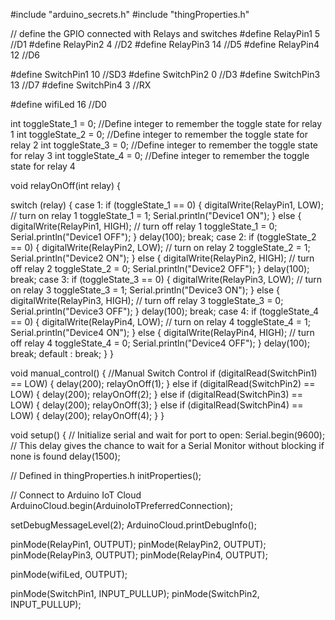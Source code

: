 #include "arduino_secrets.h"
#include "thingProperties.h"

// define the GPIO connected with Relays and switches
#define RelayPin1 5  //D1
#define RelayPin2 4  //D2
#define RelayPin3 14 //D5
#define RelayPin4 12 //D6

#define SwitchPin1 10  //SD3
#define SwitchPin2 0   //D3 
#define SwitchPin3 13  //D7
#define SwitchPin4 3   //RX

#define wifiLed   16   //D0

int toggleState_1 = 0; //Define integer to remember the toggle state for relay 1
int toggleState_2 = 0; //Define integer to remember the toggle state for relay 2
int toggleState_3 = 0; //Define integer to remember the toggle state for relay 3
int toggleState_4 = 0; //Define integer to remember the toggle state for relay 4

void relayOnOff(int relay) {

  switch (relay) {
    case 1:
      if (toggleState_1 == 0) {
        digitalWrite(RelayPin1, LOW); // turn on relay 1
        toggleState_1 = 1;
        Serial.println("Device1 ON");
      }
      else {
        digitalWrite(RelayPin1, HIGH); // turn off relay 1
        toggleState_1 = 0;
        Serial.println("Device1 OFF");
      }
      delay(100);
      break;
    case 2:
      if (toggleState_2 == 0) {
        digitalWrite(RelayPin2, LOW); // turn on relay 2
        toggleState_2 = 1;
        Serial.println("Device2 ON");
      }
      else {
        digitalWrite(RelayPin2, HIGH); // turn off relay 2
        toggleState_2 = 0;
        Serial.println("Device2 OFF");
      }
      delay(100);
      break;
    case 3:
      if (toggleState_3 == 0) {
        digitalWrite(RelayPin3, LOW); // turn on relay 3
        toggleState_3 = 1;
        Serial.println("Device3 ON");
      } else {
        digitalWrite(RelayPin3, HIGH); // turn off relay 3
        toggleState_3 = 0;
        Serial.println("Device3 OFF");
      }
      delay(100);
      break;
    case 4:
      if (toggleState_4 == 0) {
        digitalWrite(RelayPin4, LOW); // turn on relay 4
        toggleState_4 = 1;
        Serial.println("Device4 ON");
      }
      else {
        digitalWrite(RelayPin4, HIGH); // turn off relay 4
        toggleState_4 = 0;
        Serial.println("Device4 OFF");
      }
      delay(100);
      break;
    default : break;
  }
}

void manual_control() {
  //Manual Switch Control
  if (digitalRead(SwitchPin1) == LOW) {
    delay(200);
    relayOnOff(1);
  }
  else if (digitalRead(SwitchPin2) == LOW) {
    delay(200);
    relayOnOff(2);
  }
  else if (digitalRead(SwitchPin3) == LOW) {
    delay(200);
    relayOnOff(3);
  }
  else if (digitalRead(SwitchPin4) == LOW) {
    delay(200);
    relayOnOff(4);
  }
}

void setup() {
  // Initialize serial and wait for port to open:
  Serial.begin(9600);
  // This delay gives the chance to wait for a Serial Monitor without blocking if none is found
  delay(1500);

  // Defined in thingProperties.h
  initProperties();

  // Connect to Arduino IoT Cloud
  ArduinoCloud.begin(ArduinoIoTPreferredConnection);

  setDebugMessageLevel(2);
  ArduinoCloud.printDebugInfo();

  pinMode(RelayPin1, OUTPUT);
  pinMode(RelayPin2, OUTPUT);
  pinMode(RelayPin3, OUTPUT);
  pinMode(RelayPin4, OUTPUT);

  pinMode(wifiLed, OUTPUT);

  pinMode(SwitchPin1, INPUT_PULLUP);
  pinMode(SwitchPin2, INPUT_PULLUP);